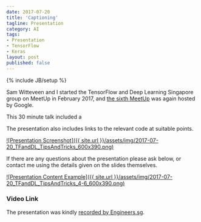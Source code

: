 ```yaml
---
date: 2017-07-20
title: 'Captioning'
tagline: Presentation
category: AI
tags:
- Presentation
- TensorFlow
- Keras
layout: post
published: false
---
```

{% include JB/setup %}


Sam Witteveen and I started the TensorFlow and Deep Learning Singapore group on MeetUp in February 2017,
and [the sixth MeetUp](https://www.meetup.com/TensorFlow-and-Deep-Learning-Singapore/events/241183195/) 
was again hosted by Google.

This 30 minute talk included a 
<!--

<a href="https://github.com/mdda/deep-learning-workshop/blob/master/notebooks/2-CNN/7-Captioning/4-run-captioning.ipynb" target="_blank">
Keras version of a number of Captioning models</a>  :

*  Standard LSTM 
!-->

The presentation also includes links to the relevant code at suitable points.

<a href="http://redcatlabs.com/2017-07-20_TFandDL_TipsAndTricks/" target="_blank">
![Presentation Screenshot]({{ site.url }}/assets/img/2017-07-20_TFandDL_TipsAndTricks_600x390.png)
</a>

If there are any questions about the presentation please ask below, 
or contact me using the details given on the slides themselves.

<a href="http://redcatlabs.com/2017-07-20_TFandDL_TipsAndTricks/#/4/6" target="_blank">
![Presentation Content Example]({{ site.url }}/assets/img/2017-07-20_TFandDL_TipsAndTricks_4-6_600x390.png)
</a>


### Video Link

The presentation was kindly 
<a href="https://engineers.sg/video/advanced-text-language-captioning-tensorflow-and-deep-learning-singapore--1861" target="_blank">recorded by Engineers.sg</a>.

